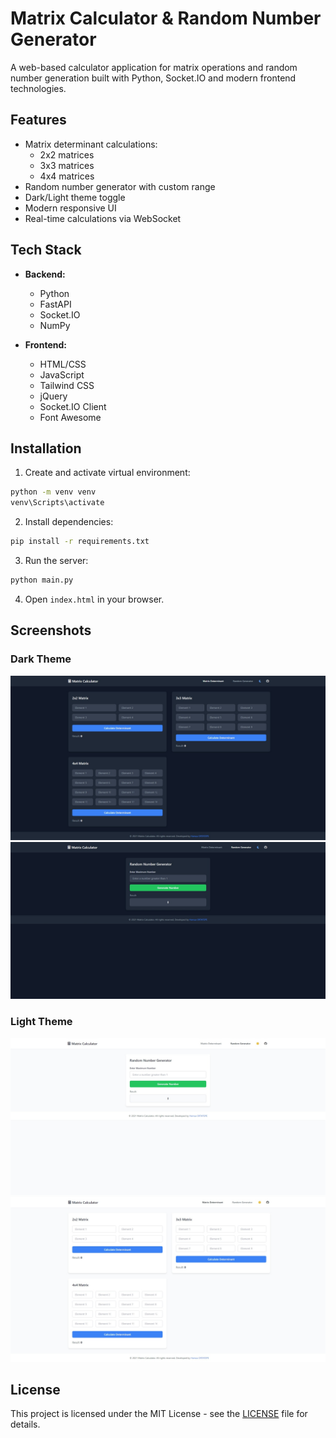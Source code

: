 # Matrix Calculator & Random Number Generator

A web-based calculator application for matrix operations and random number generation built with Python, Socket.IO and modern frontend technologies.

## Features

- Matrix determinant calculations:
  - 2x2 matrices
  - 3x3 matrices  
  - 4x4 matrices
- Random number generator with custom range
- Dark/Light theme toggle
- Modern responsive UI
- Real-time calculations via WebSocket

## Tech Stack

- **Backend:**
  - Python
  - FastAPI
  - Socket.IO
  - NumPy

- **Frontend:**
  - HTML/CSS
  - JavaScript
  - Tailwind CSS
  - jQuery
  - Socket.IO Client
  - Font Awesome

## Installation

1. Create and activate virtual environment:
```bash
python -m venv venv
venv\Scripts\activate
```
2. Install dependencies:
```bash
pip install -r requirements.txt
```
3. Run the server:
```bash
python main.py
```
4. Open `index.html` in your browser.

## Screenshots
### Dark Theme
![Matrix Calculator](images/matrixCalcView.jpeg)
![Random Number Generator](images/randomNumberView.jpeg)
### Light Theme
![Matrix Calculator](images/lightRandomNumberView.jpeg)
![Random Number Generator](images/lightMatrixCalcView.jpeg)

## License

This project is licensed under the MIT License - see the [LICENSE](LICENSE) file for details.